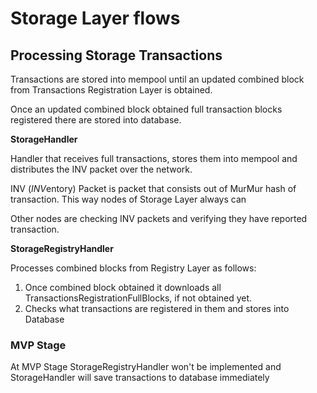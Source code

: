 ﻿# Storage Layer flows

## Processing Storage Transactions
Transactions are stored into mempool until an updated combined block from Transactions 
Registration Layer is obtained.

Once an updated combined block obtained full transaction blocks registered there are 
stored into database.

**StorageHandler**

Handler that receives full transactions, stores them into mempool and distributes the 
INV packet over the network.

INV (*INV*entory) Packet is packet that consists out of MurMur hash of transaction. 
This way nodes of Storage Layer always can 

Other nodes are checking INV packets and verifying they have reported transaction.

**StorageRegistryHandler**

Processes combined blocks from Registry Layer as follows:

1. Once combined block obtained it downloads all TransactionsRegistrationFullBlocks, if not obtained yet.
2. Checks what transactions are registered in them and stores into Database

### MVP Stage
At MVP Stage StorageRegistryHandler won't be implemented and StorageHandler will save transactions to database immediately